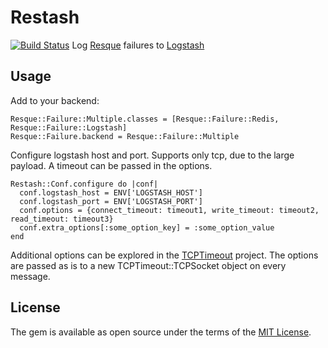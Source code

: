 # Restash
[![Build Status](https://travis-ci.org/YotpoLtd/restash.svg?branch=master)](https://travis-ci.org/YotpoLtd/restash)
Log [Resque](https://github.com/resque/resque) failures to [Logstash](https://www.elastic.co/products/logstash)

## Usage

Add to your backend:
```
Resque::Failure::Multiple.classes = [Resque::Failure::Redis, Resque::Failure::Logstash]
Resque::Failure.backend = Resque::Failure::Multiple
```

Configure logstash host and port. Supports only tcp, due to the large payload. A timeout can be passed in the options.
```
Restash::Conf.configure do |conf|
  conf.logstash_host = ENV['LOGSTASH_HOST']
  conf.logstash_port = ENV['LOGSTASH_PORT']
  conf.options = {connect_timeout: timeout1, write_timeout: timeout2, read_timeout: timeout3}
  conf.extra_options[:some_option_key] = :some_option_value
end
```

Additional options can be explored in the [TCPTimeout](https://github.com/lann/tcp-timeout-ruby) project. The options are passed as is to a new TCPTimeout::TCPSocket object on every message.


## License

The gem is available as open source under the terms of the [MIT License](http://opensource.org/licenses/MIT).

